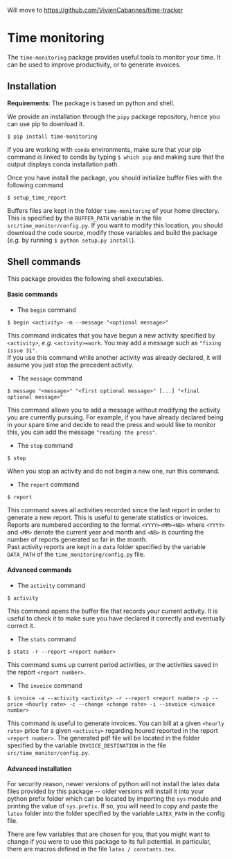 Will move to https://github.com/VivienCabannes/time-tracker

# Time monitoring

The `time-monitoring` package provides useful tools to monitor your time.
It can be used to improve productivity, or to generate invoices.

## Installation
**Requirements**:
The package is based on python and shell.  

We provide an installation through the `pipy` package repository, hence you can use pip to download it.
```
$ pip install time-monitoring
```
If you are working with `conda` environments, make sure that your pip command is linked to conda by typing `$ which pip` and making sure that the output displays conda installation path.

Once you have install the package, you should initialize buffer files with the following command
```
$ setup_time_report
```
Buffers files are kept in the folder `time-monitoring` of your home directory.
This is specified by the `BUFFER_PATH` variable in the file `src/time_monitor/config.py`.
If you want to modify this location, you should download the code source, modify those variables and build the package (*e.g.* by running `$ python setup.py install`).

## Shell commands
This package provides the following shell executables.

#### Basic commands
- The `begin` command
```
$ begin <activity> -m --message "<optional message>"
```
This command indicates that you have begun a new activity specified by `<activity>`, *e.g.* `<activity>=work`.
You may add a message such as `"fixing issue 31"`.  
If you use this command while another activity was already declared, it will assume you just stop the precedent activity.

- The `message` command
```
$ message "<message>" "<first optional message>" [...] "<final optional message>"
```
This command allows you to add a message without modifying the activity you are currently pursuing.
For example, if you have already declared being in your spare time and decide to read the press and would like to monitor this, you can add the message `"reading the press"`.

- The `stop` command
```
$ stop
```
When you stop an activity and do not begin a new one, run this command.

- The `report` command
```
$ report
```
This command saves all activities recorded since the last report in order to generate a new report.
This is useful to generate statistics or invoices.  
Reports are numbered according to the format `<YYYY><MM><NB>` where `<YYYY>` and `<MM>` denote the current year and month and `<NB>` is counting the number of reports generated so far in the month.  
Past activity reports are kept in a `data` folder specified by the variable `DATA_PATH` of the `time_monitoring/config.py` file.

#### Advanced commands
- The `activity` command
```
$ activity
```
This command opens the buffer file that records your current activity.
It is useful to check it to make sure you have declared it correctly and eventually correct it.

- The `stats` command
```
$ stats -r --report <report number>
```
This command sums up current period activities, or the activities saved in the report `<report number>`.

- The `invoice` command
```
$ invoice -a --activity <activity> -r --report <report number> -p --price <hourly rate> -c --change <change rate> -i --invoice <invoice number>
```
This command is useful to generate invoices. 
You can bill at a given `<hourly rate>` price for a given `<activity>` regarding houred reported in the report `<report number>`.
The generated pdf file will be located in the folder specified by the variable `INVOICE_DESTINATION` in the file `src/time_monitor/config.py`.

#### Advanced installation

For security reason, newer versions of python will not install the latex data files provided by this package -- older versions will install it into your python prefix folder which can be located by importing the `sys` module and printing the value of `sys.prefix`.
If so, you will need to copy and paste the `latex` folder into the folder specified by the variable `LATEX_PATH` in the config file.

There are few variables that are chosen for you, that you might want to change if you were to use this package to its full potential.
In particular, there are macros defined in the file `latex / constants.tex`.

